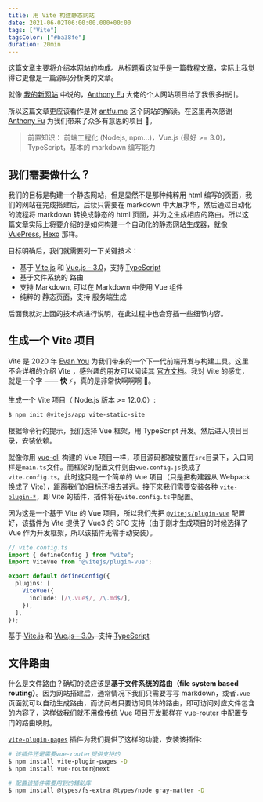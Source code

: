 ```yaml
---
title: 用 Vite 构建静态网站
date: 2021-06-02T06:00:00.000+00:00
tags: ["Vite"]
tagsColor: ["#ba38fe"]
duration: 20min
---
```


这篇文章主要将介绍本网站的构成。从标题看这似乎是一篇教程文章，实际上我觉得它更像是一篇源码分析类的文章。

就像 [我的新网站](/posts/my-new-site) 中说的，[Anthony Fu](https://github.com/antfu) 大佬的个人网站项目给了我很多指引。

所以这篇文章更应该看作是对 [antfu.me](https://antfu.me/) 这个网站的解读。在这里再次感谢 [Anthony Fu](https://github.com/antfu) 为我们带来了众多有意思的项目 🎉。

> 前置知识：
> 前端工程化 (Nodejs, npm...)，Vue.js (最好 >= 3.0)，TypeScript，基本的 markdown 编写能力

## 我们需要做什么？

我们的目标是构建一个静态网站，但是显然不是那种纯粹用 html 编写的页面，我们的网站在完成搭建后，后续只需要在 markdown 中大展才华，然后通过自动化的流程将 markdown 转换成静态的 html 页面，并为之生成相应的路由。所以这篇文章实际上将要介绍的是如何构建一个自动化的静态网站生成器，就像 [VuePress](https://vuepress.vuejs.org/), [Hexo](https://hexo.io/) 那样。

目标明确后，我们就需要列一下关键技术：

- 基于 <vscode-icons-file-type-vite /> [Vite.js](https://vitejs.dev/) 和 <vscode-icons-file-type-vue /> [Vue.js - 3.0](https://v3.vuejs.org/)，支持 <vscode-icons-file-type-typescript-official /> [TypeScript](https://www.typescriptlang.org/)
- 基于文件系统的 <tabler-route /> 路由
- 支持 <ri-markdown-line /> Markdown, 可以在 Markdown 中使用 Vue 组件
- 纯粹的 <bx-bxs-file-html /> 静态页面，支持 <uil-server /> 服务端生成

后面我就对上面的技术点进行说明，在此过程中也会穿插一些细节内容。

## 生成一个 Vite 项目

Vite 是 2020 年 [Evan You](https://github.com/yyx990803) 为我们带来的一个下一代前端开发与构建工具。这里不会详细的介绍 Vite ，感兴趣的朋友可以阅读其 [官方文档](https://vitejs.dev/)。我对 Vite 的感觉，就是一个字 —— **快** ⚡，真的是非常快啊啊啊 🚀。

生成一个 Vite 项目（ Node.js 版本 >= 12.0.0）:

```bash
$ npm init @vitejs/app vite-static-site
```

根据命令行的提示，我们选择 Vue 框架，用 TypeScript 开发。然后进入项目目录，安装依赖。

就像你用 [vue-cli](https://cli.vuejs.org/) 构建的 Vue 项目一样，项目源码都被放置在`src`目录下，入口同样是`main.ts`文件。而框架的配置文件则由`vue.config.js`换成了`vite.config.ts`。此时这只是一个简单的 Vue 项目（只是把构建器从 Webpack 换成了 Vite），距离我们的目标还相去甚远。接下来我们需要安装各种 <code>[vite-plugin-\*](https://github.com/vitejs/awesome-vite#plugins)</code>，即 Vite 的插件，插件将在`vite.config.ts`中配置。

因为这是一个基于 Vite 的 Vue 项目，所以我们先把 <code>[@vitejs/plugin-vue](https://github.com/vitejs/vite/tree/main/packages/plugin-vue)</code> 配置好，该插件为 Vite 提供了 Vue3 的 SFC 支持（由于刚才生成项目的时候选择了 Vue 作为开发框架，所以该插件无需手动安装）。

```ts
// vite.config.ts
import { defineConfig } from "vite";
import ViteVue from "@vitejs/plugin-vue";

export default defineConfig({
  plugins: [
    ViteVue({
      include: [/\.vue$/, /\.md$/],
    }),
  ],
});
```

~~基于 <vscode-icons-file-type-vite /> [Vite.js](https://vitejs.dev/) 和 <vscode-icons-file-type-vue /> [Vue.js - 3.0](https://v3.vuejs.org/)，支持 <vscode-icons-file-type-typescript-official /> [TypeScript](https://www.typescriptlang.org/)~~

## 文件路由

什么是文件路由？确切的说应该是**基于文件系统的路由（file system based routing）**。因为网站搭建后，通常情况下我们只需要写写 markdown，或者`.vue`页面就可以自动生成路由，而访问者只要访问具体的路由，即可访问对应文件包含的内容了，这样做我们就不用像传统 Vue 项目开发那样在 vue-router 中配置专门的路由映射。

<code>[vite-plugin-pages](https://github.com/hannoeru/vite-plugin-pages)</code> 插件为我们提供了这样的功能，安装该插件:

```bash
# 该插件还是需要vue-router提供支持的
$ npm install vite-plugin-pages -D
$ npm install vue-router@next

# 配置该插件需要用到的辅助库
$ npm install @types/fs-extra @types/node gray-matter -D
```
